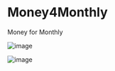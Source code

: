 # Money4Monthly
Money for Monthly

![image](https://github.com/AnLaVN/Money4Monthly/assets/90229487/04bd4b01-1bf4-4ecb-b611-74aaf71ca66a)

![image](https://github.com/AnLaVN/Money4Monthly/assets/90229487/1cae60d1-9e7a-452a-bede-1da89863f0eb)
